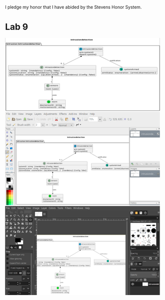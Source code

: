 I pledge my honor that I have abided by the Stevens Honor System.

# Lab 9

![](1.png)
![](2.png)
![](3.png)
